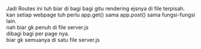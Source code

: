 Jadi Routes ini tuh biar di bagi bagi gitu rendering ejsnya di file terpisah. <br>
kan setiap webpage tuh perlu app.get() sama app.post() sama fungsi-fungsi lain. <br>
nah biar gk penuh di file server.js <br>
dibagi bagi per page nya. <br>
biar gk semuanya di satu file server.js
